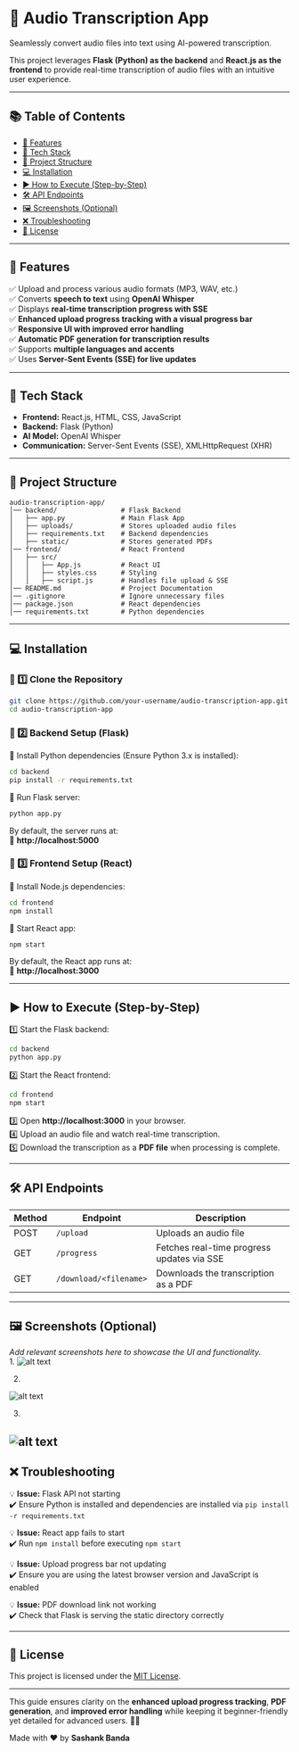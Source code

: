 # 🎤 Audio Transcription App  
Seamlessly convert audio files into text using AI-powered transcription.  

This project leverages **Flask (Python) as the backend** and **React.js as the frontend** to provide real-time transcription of audio files with an intuitive user experience.  

---

## 📚 Table of Contents  
- [🔹 Features](#-features)  
- [🚀 Tech Stack](#-tech-stack)  
- [📂 Project Structure](#-project-structure)  
- [💻 Installation](#-installation)  
- [▶️ How to Execute (Step-by-Step)](#-how-to-execute-step-by-step)  
- [🛠 API Endpoints](#-api-endpoints)  
- [🖼️ Screenshots (Optional)](#-screenshots-optional)  
- [❌ Troubleshooting](#-troubleshooting)  
- [📝 License](#-license)  

---

## 🔹 Features  
✅ Upload and process various audio formats (MP3, WAV, etc.)  
✅ Converts **speech to text** using **OpenAI Whisper**  
✅ Displays **real-time transcription progress with SSE**  
✅ **Enhanced upload progress tracking with a visual progress bar**  
✅ **Responsive UI with improved error handling**  
✅ **Automatic PDF generation for transcription results**  
✅ Supports **multiple languages and accents**  
✅ Uses **Server-Sent Events (SSE) for live updates**  

---

## 🚀 Tech Stack  
- **Frontend:** React.js, HTML, CSS, JavaScript  
- **Backend:** Flask (Python)  
- **AI Model:** OpenAI Whisper  
- **Communication:** Server-Sent Events (SSE), XMLHttpRequest (XHR)  

---

## 📂 Project Structure  
```
audio-transcription-app/  
│── backend/                # Flask Backend  
│   ├── app.py              # Main Flask App  
│   ├── uploads/            # Stores uploaded audio files  
│   ├── requirements.txt    # Backend dependencies  
│   ├── static/             # Stores generated PDFs  
│── frontend/               # React Frontend  
│   ├── src/  
│   │   ├── App.js          # React UI  
│   │   ├── styles.css      # Styling  
│   │   ├── script.js       # Handles file upload & SSE  
│── README.md               # Project Documentation  
│── .gitignore              # Ignore unnecessary files  
│── package.json            # React dependencies  
│── requirements.txt        # Python dependencies  
```

---

## 💻 Installation  

### 🔹 1️⃣ Clone the Repository  
```sh
git clone https://github.com/your-username/audio-transcription-app.git
cd audio-transcription-app
```

### 🔹 2️⃣ Backend Setup (Flask)  
📌 Install Python dependencies (Ensure Python 3.x is installed):  
```sh
cd backend
pip install -r requirements.txt
```
📌 Run Flask server:  
```sh
python app.py
```
By default, the server runs at:  
📍 **http://localhost:5000**  

### 🔹 3️⃣ Frontend Setup (React)  
📌 Install Node.js dependencies:  
```sh
cd frontend
npm install
```
📌 Start React app:  
```sh
npm start
```
By default, the React app runs at:  
📍 **http://localhost:3000**  

---

## ▶️ How to Execute (Step-by-Step)  
1️⃣ Start the Flask backend:  
```sh
cd backend
python app.py
```
2️⃣ Start the React frontend:  
```sh
cd frontend
npm start
```
3️⃣ Open **http://localhost:3000** in your browser.  
4️⃣ Upload an audio file and watch real-time transcription.  
5️⃣ Download the transcription as a **PDF file** when processing is complete.  

---

## 🛠 API Endpoints  
| Method | Endpoint       | Description                        |  
|--------|---------------|----------------------------------|  
| POST   | `/upload`     | Uploads an audio file           |  
| GET    | `/progress`   | Fetches real-time progress updates via SSE |  
| GET    | `/download/<filename>` | Downloads the transcription as a PDF |  

---

## 🖼️ Screenshots (Optional)  
_Add relevant screenshots here to showcase the UI and functionality._  
1.
![alt text](image.png)

2.
![alt text](image-1.png)

3.
![alt text](image-2.png)
---

## ❌ Troubleshooting  
💡 **Issue:** Flask API not starting  
✔️ Ensure Python is installed and dependencies are installed via `pip install -r requirements.txt`  

💡 **Issue:** React app fails to start  
✔️ Run `npm install` before executing `npm start`  

💡 **Issue:** Upload progress bar not updating  
✔️ Ensure you are using the latest browser version and JavaScript is enabled  

💡 **Issue:** PDF download link not working  
✔️ Check that Flask is serving the static directory correctly  

---

## 📝 License  
This project is licensed under the [MIT License](LICENSE).  

---

This guide ensures clarity on the **enhanced upload progress tracking**, **PDF generation**, and **improved error handling** while keeping it beginner-friendly yet detailed for advanced users. 🚀🔥  

Made with ❤️ by **Sashank Banda**

